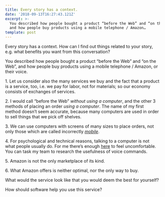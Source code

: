 ```yaml
---
title: Every story has a context.
date: '2018-09-13T16:27:43.121Z'
excerpt: >-
  You described how people bought a product “before the Web” and “on the Web”,
  and how people buy products using a mobile telephone / Amazon…
template: post
---
```

Every story has a context. How can I find out things related to your story, e.g. what benefits you want from this conversation?

You described how people bought a product “before the Web” and “on the Web”, and how people buy products using a mobile telephone / Amazon, or their voice.

1\. Let us consider also the many services we buy and the fact that a product is a service, too, i.e. we pay for labor, not for materials; so our economy consists of exchanges of services.

2\. I would call “before the Web” *without using a computer*, and the other 3 methods of placing an order *using a computer*. The name of my first method doesn’t seem accurate, because many computers are used in order to sell things that we pick off shelves.

3\. We can use computers with screens of many sizes to place orders, not only those which are called incorrectly [*mobile*](https://www.collinsdictionary.com/dictionary/english/mobile_1).

4\. For psychological and technical reasons, talking to a computer is not what people usually do. For me there’s enough [here](https://www.wikiwand.com/en/Susan_Bennett) to feel uncomfortable. You can task my team to research the usefulness of voice commands.

5\. Amazon is not the only marketplace of its kind.

6\. What Amazon offers is neither optimal, nor the only way to buy.

What would the service look like that you would deem the best for yourself?

How should software help you use this service?
